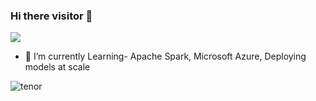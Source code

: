 ### Hi there visitor 👋
<a href="https://hits.seeyoufarm.com"><img src="https://hits.seeyoufarm.com/api/count/incr/badge.svg?url=https%3A%2F%2Fgithub.com%2Fdata-crat%2Fdata-crat&count_bg=%23C8683D&title_bg=%23111111&icon=&icon_color=%23E7E7E7&title=hits&edge_flat=false"/></a>

- 🌱 I’m currently Learning- Apache Spark, Microsoft Azure, Deploying models at scale

![tenor](https://user-images.githubusercontent.com/45167372/89108714-3d5df600-d458-11ea-8d82-39b747139493.gif)





